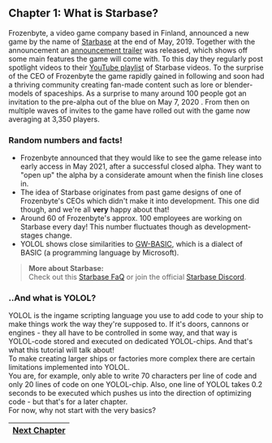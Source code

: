 ## Chapter 1: What is Starbase?

Frozenbyte, a video game company based in Finland, announced a new game by the name of [Starbase](https://www.frozenbyte.com/games/starbase/) at the end of May, 2019.
Together with the announcement an [announcement trailer](https://www.youtube.com/watch?v=zXLTFwoYM_s) was released, which shows off some main features the game will come with. To this day they regularly post spotlight videos to their [YouTube playlist](https://www.youtube.com/watch?v=zXLTFwoYM_s&list=PLh-M5-wAw6pmWgu83-8ujEIQnxl5ooz7G) of Starbase videos.
To the surprise of the CEO of Frozenbyte the game rapidly gained in following and soon had a thriving community creating fan-made content such as lore or blender-models of spaceships.
As a surprise to many around 100 people got an invitation to the pre-alpha out of the blue on May 7, 2020 . From then on multiple waves of invites to the game have rolled out with the game now averaging at 3,350 players.

### Random numbers and facts!
- Frozenbyte announced that they would like to see the game release into early access in May 2021, after a successful closed alpha. They want to "open up" the alpha by a considerate amount when the finish line closes in.
- The idea of Starbase originates from past game designs of one of Frozenbyte's CEOs which didn't make it into development. This one did though, and we're all **very** happy about that!
- Around 60 of Frozenbyte's approx. 100 employees are working on Starbase every day! This number fluctuates though as development-stages change.
- YOLOL shows close similarities to [GW-BASIC](https://en.wikipedia.org/wiki/GW-BASIC), which is a dialect of BASIC (a programming language by Microsoft).<br>
>**More about Starbase:**<br>
>Check out this [Starbase FaQ](https://docs.google.com/document/d/1jW4ic1piFnRB0jJcoXeRNYvpREaCKMSCEmLvCqB-7mw) or join the official [Starbase Discord](https://discord.gg/starbase).

### ..And what is YOLOL?

YOLOL is the ingame scripting language you use to add code to your ship to make things work the way they're supposed to. If it's doors, cannons or engines - they all have to be controlled in some way, and that way is YOLOL-code stored and executed on dedicated YOLOL-chips. And that's what this tutorial will talk about!<br>
To make creating larger ships or factories more complex there are certain limitations implemented into YOLOL.<br>
You are, for example, only able to write 70 characters per line of code and only 20 lines of code on one YOLOL-chip. Also, one line of YOLOL takes 0.2 seconds to be executed which pushes us into the direction of optimizing code - but that's for a later chapter.<br>
For now, why not start with the very basics?

|[Next Chapter](c2.md)|
|:-:|
